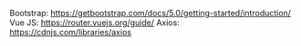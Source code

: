 Bootstrap: https://getbootstrap.com/docs/5.0/getting-started/introduction/
Vue JS: https://router.vuejs.org/guide/
Axios: https://cdnjs.com/libraries/axios